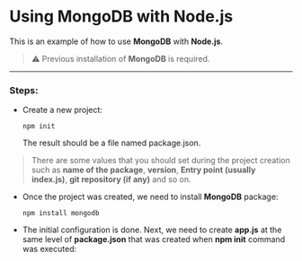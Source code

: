 # Using MongoDB with Node.js

This is an example of how to use **MongoDB** with **Node.js**.

> ⚠️ Previous installation of **MongoDB** is required.

---

### Steps:

- Create a new project:
  
  `npm init`

  The result should be a file named package.json.

> There are some values that you should set during the project creation such as **name of the package**, **version**, **Entry point (usually index.js)**, **git repository (if any)** and so on.

- Once the project was created, we need to install **MongoDB** package:
  
  `npm install mongodb`

- The initial configuration is done. Next, we need to create **app.js** at the same level of **package.json** that was created when **npm init** command was executed:
